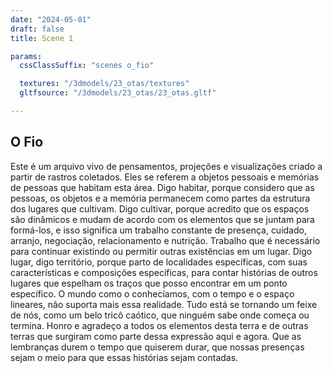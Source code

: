 ```yaml
---
date: "2024-05-01"
draft: false
title: Scene 1

params:
  cssClassSuffix: "scenes o_fio"

  textures: "/3dmodels/23_otas/textures"
  gltfsource: "/3dmodels/23_otas/23_otas.gltf"

---
```

## O Fio
<canvas id="c"></canvas>
<p>Este é um arquivo vivo de pensamentos, projeções e visualizações criado a partir de rastros  coletados. Eles se referem a objetos pessoais e memórias de pessoas que habitam esta área. Digo habitar, porque considero que as pessoas, os objetos e a memória permanecem como partes da estrutura dos lugares que cultivam. Digo cultivar, porque acredito que os espaços são dinâmicos e mudam de acordo com os elementos que se juntam para formá-los, e isso significa um trabalho constante de presença, cuidado, arranjo, negociação, relacionamento e nutrição. Trabalho que é necessário para continuar existindo ou permitir outras existências em um lugar. Digo lugar, digo território, porque parto de localidades específicas, com suas características e composições específicas, para contar histórias de outros lugares que espelham os traços que posso encontrar em um ponto específico. O mundo como o conhecíamos, com o tempo e o espaço lineares, não suporta mais essa realidade. Tudo está se tornando um feixe de nós, como um belo tricô caótico, que ninguém sabe onde começa ou termina. Honro e agradeço a todos os elementos desta terra e de outras terras que surgiram como parte dessa expressão aqui e agora. Que as lembranças durem o tempo que quiserem durar, que nossas presenças sejam o meio para que essas histórias sejam contadas.</p>
